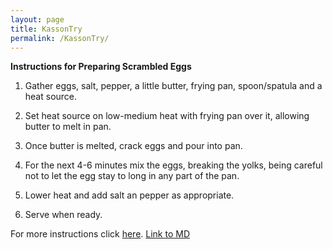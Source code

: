 ```yaml
---
layout: page
title: KassonTry
permalink: /KassonTry/
---
```


**Instructions for Preparing Scrambled Eggs**

1.  Gather eggs, salt, pepper, a little butter, frying pan, spoon/spatula and a
    heat source.

2.  Set heat source on low-medium heat with frying pan over it, allowing butter
    to melt in pan.

3.  Once butter is melted, crack eggs and pour into pan.

4.  For the next 4-6 minutes mix the eggs, breaking the yolks, being careful not
    to let the egg stay to long in any part of the pan.

5.  Lower heat and add salt an pepper as appropriate.

6.  Serve when ready.



For more instructions click [here](https://www.youtube.com/watch?v=PUP7U5vTMM0).
[Link to MD](/procedure/)
